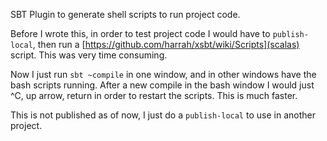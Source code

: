SBT Plugin to generate shell scripts to run project code.

Before I wrote this, in order to test project code I would have to ```publish-local```, then run a [https://github.com/harrah/xsbt/wiki/Scripts](scalas) script.  This was very time consuming.

Now I just run ```sbt ~compile``` in one window, and in other windows have the bash scripts running.  After a new compile in the bash window I would just ^C, up arrow, return in order to restart the scripts.  This is much faster.

This is not published as of now, I just do a ```publish-local``` to use in another project.

